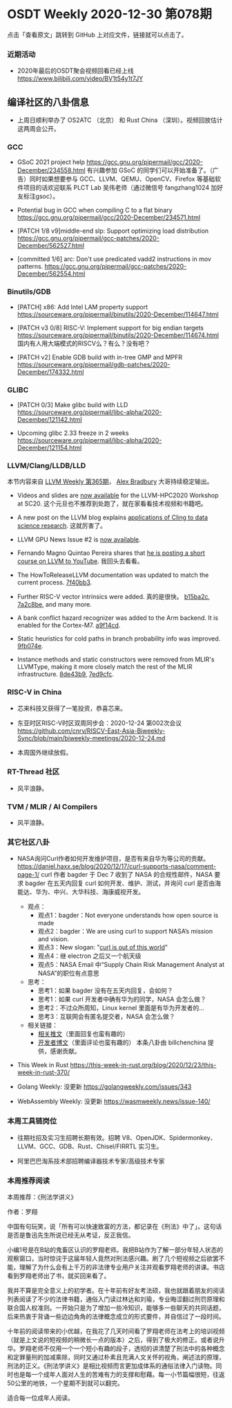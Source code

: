 # OSDT Weekly 2020-12-30 第078期

点击「查看原文」跳转到 GitHub 上对应文件，链接就可以点击了。

### 近期活动

- 2020年最后的OSDT聚会视频回看已经上线
  https://www.bilibili.com/video/BV1t54y1t7JY

## 编译社区的八卦信息

- 上周日顺利举办了 OS2ATC （北京） 和 Rust China （深圳）。视频回放估计这两周会公开。

### GCC

- GSoC 2021 project help
  https://gcc.gnu.org/pipermail/gcc/2020-December/234558.html
  有兴趣参加 GSoC 的同学们可以开始准备了。（广告）同时如果想要参与 GCC、LLVM、QEMU、OpenCV、Firefox 等基础软件项目的话欢迎联系 PLCT Lab 吴伟老师（通过微信号 fangzhang1024 加好友标注gsoc）。

- Potential bug in GCC when compiling C to a flat binary
  https://gcc.gnu.org/pipermail/gcc/2020-December/234571.html

- [PATCH 1/8 v9]middle-end slp: Support optimizing load distribution
  https://gcc.gnu.org/pipermail/gcc-patches/2020-December/562527.html

- [committed 1/6] arc: Don't use predicated vadd2 instructions in mov patterns.
  https://gcc.gnu.org/pipermail/gcc-patches/2020-December/562554.html

### Binutils/GDB

- [PATCH] x86: Add Intel LAM property support
  https://sourceware.org/pipermail/binutils/2020-December/114647.html

- [PATCH v3 0/8] RISC-V: Implement support for big endian targets
  https://sourceware.org/pipermail/binutils/2020-December/114674.html
  国内有人用大端模式的RISCV么？有么？没有吧？

- [PATCH v2] Enable GDB build with in-tree GMP and MPFR
  https://sourceware.org/pipermail/gdb-patches/2020-December/174332.html

### GLIBC

- [PATCH 0/3] Make glibc build with LLD
  https://sourceware.org/pipermail/libc-alpha/2020-December/121142.html

- Upcoming glibc 2.33 freeze in 2 weeks
  https://sourceware.org/pipermail/libc-alpha/2020-December/121154.html

### LLVM/Clang/LLDB/LLD

本节内容来自 [LLVM Weekly 第365期](http://llvmweekly.org/issue/365)，
[Alex Bradbury](https://www.linkedin.com/in/alex-bradbury/) 大哥持续稳定输出。

* Videos and slides are [now available](http://lists.llvm.org/pipermail/llvm-dev/2020-December/147511.html) for the LLVM-HPC2020 Workshop at SC20.
  这个元旦也不推荐到处跑了，就在家看看技术视频和书籍吧。

* A new post on the LLVM blog explains [applications of Cling to data science research](https://blog.llvm.org/posts/2020-12-21-interactive-cpp-for-data-science/). 这就厉害了。

* LLVM GPU News Issue #2 is [now available](http://lists.llvm.org/pipermail/llvm-dev/2020-December/147509.html).

* Fernando Magno Quintao Pereira shares that [he is posting a short course on LLVM to YouTube](http://lists.llvm.org/pipermail/llvm-dev/2020-December/147493.html).
  我回头去看看。

* The HowToReleaseLLVM documentation was updated to match the current process.
  [7f40bb3](https://reviews.llvm.org/rG7f40bb3b044f).

* Further RISC-V vector intrinsics were added. 真的是很快。
  [b15ba2c](https://reviews.llvm.org/rGb15ba2cf6fde),
  [7a2c8be](https://reviews.llvm.org/rG7a2c8be641de), and many more.

* A bank conflict hazard recognizer was added to the Arm backend. It is enabled for the Cortex-M7.
  [a9f14cd](https://reviews.llvm.org/rGa9f14cdc6203).

* Static heuristics for cold paths in branch probability info was improved.
  [9fb074e](https://reviews.llvm.org/rG9fb074e7bb12).

* Instance methods and static constructors were removed from MLIR's LLVMType, making it more closely match the rest of the MLIR infrastructure.
  [8de43b9](https://reviews.llvm.org/rG8de43b926f0e),
  [7ed9cfc](https://reviews.llvm.org/rG7ed9cfc7b19f).

### RISC-V in China

- 芯来科技又获得了一笔投资，恭喜芯来。

- 东亚时区RISC-V时区双周同步会：2020-12-24 第002次会议
  https://github.com/cnrv/RISCV-East-Asia-Biweekly-Sync/blob/main/biweekly-meetings/2020-12-24.md

- 本周国外继续放假。

### RT-Thread 社区

- 风平浪静。

### TVM / MLIR / AI Compilers

- 风平浪静。

### 其它社区八卦

- NASA询问Curl作者如何开发维护项目，是否有来自华为等公司的贡献。
  https://daniel.haxx.se/blog/2020/12/17/curl-supports-nasa/comment-page-1/
  curl 作者 bagder 于 Dec 7 收到了 NASA 的合规性邮件，NASA 要求 bagder 在五天内回复 curl 如何开发、维护、测试，并询问 curl 是否由海能达、华为、中兴、大华科技、海康威视开发。
  - 观点：
    - 观点1：bagder：Not everyone understands how open source is made
    - 观点2：bagder：We are using curl to support NASA’s mission and vision.
    - 观点3：New slogan: "[curl is out of this world](https://twitter.com/RSWestmoreland/status/1335993574446534659)"
    - 观点4：继 electron 之后又一个航天级
    - 观点5：NASA Email 中“Supply Chain Risk Management Analyst at NASA”的职位有点意思
  - 思考：
    - 思考1：如果 bagder 没有在五天内回复，会如何？
    - 思考1：如果 curl 开发者中确有华为的同学，NASA 会怎么做？
    - 思考2：不过众所周知，Linux kernel 里面是有华为开发者的…
    - 思考3：互联网会有匿名提交者，NASA 会怎么做？
  - 相关链接：
    - [相关推文](https://twitter.com/bagder/status/1335974922284363787)（里面回复也蛮有趣的）
    - [开发者博文](https://daniel.haxx.se/blog/2020/12/17/curl-supports-nasa/)（里面评论也蛮有趣的）
  本条八卦由 billchenchina 提供，感谢贡献。

- This Week in Rust
  https://this-week-in-rust.org/blog/2020/12/23/this-week-in-rust-370/

- Golang Weekly: 没更新
  https://golangweekly.com/issues/343

- WebAssembly Weekly: 没更新
  https://wasmweekly.news/issue-140/

### 本周工具链岗位

- 往期社招及实习生招聘长期有效。招聘 V8、OpenJDK、Spidermonkey、LLVM、GCC、GDB、Rust、Chisel/FIRRTL 实习生。

- 阿里巴巴淘系技术部招聘编译器技术专家/高级技术专家

### 本周推荐阅读

本周推荐：《刑法学讲义》

作者：罗翔

中国有句玩笑，说「所有可以快速致富的方法，都记录在《刑法》中了」。这句话是否是鲁迅先生所说已经无从考证，反正我信。

小编1号是在B站的鬼畜区认识的罗翔老师。我把B站作为了解一部分年轻人状态的观察窗口，当时惊诧于这届年轻人竟然对刑法感兴趣。刷了几个短视频之后欲罢不能，理解了为什么会有上千万的非法律专业用户关注并观看罗翔老师的讲课。书店看到罗翔老师出了书，就买回来看了。

我并不算是完全意义上的初学者。在十年前有好友考法硕，我也就跟着朋友的阅读列表阅读了不少的法律书籍，通俗入门读过林达和刘瑜，专业晦涩翻过刑罚原理和联合国人权准则。一开始只是为了增加一些冷知识，能够多一些聊天的共同话题，后来热衷于背诵一些边边角角的法律概念成立的形式要件，并自信过了一段时间。

十年前的阅读带来的小优越，在我花了几天时间看了罗翔老师在法考上的培训视频（就是上文说的短视频的稍微长一点的版本）之后，得到了极大的修正。或者说升华。罗翔老师不仅用一个一个短小有趣的段子，透彻的讲清楚了刑法中的各种概念和定罪量刑的加减乘除，同时又通过朴素且充满人文关怀的视角，阐述法的原理，刑法的正义。《刑法学讲义》是相比视频而言更加成体系的通俗法律入门读物。同时也是每一个成年人面对人生的苦难有力的支撑和慰藉。每一小节篇幅很短，往返50公里的地铁，一个星期不到就可以翻完。

适合每一位成年人阅读。
